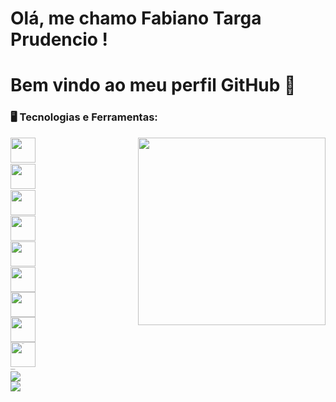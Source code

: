 # Olá, me chamo Fabiano Targa Prudencio ! 
# Bem vindo ao meu perfil GitHub 👋

### 🖥️ Tecnologias e Ferramentas:
<img width="300px" align="right" src="https://i.ibb.co/zbTM5w7/photo-2021-12-23-11-04-06-removebg-preview-1.png">
<code><img src="https://cdn.jsdelivr.net/gh/devicons/devicon/icons/csharp/csharp-original.svg" width="40" height="40"/><code>        
<code><img src="https://cdn.jsdelivr.net/gh/devicons/devicon/icons/css3/css3-original.svg" width="40" height="40" /><code>
<code><img src="https://cdn.jsdelivr.net/gh/devicons/devicon/icons/dotnetcore/dotnetcore-original.svg" width="40" height="40" /><code>
<code><img src="https://cdn.jsdelivr.net/gh/devicons/devicon/icons/html5/html5-original-wordmark.svg" width="40" height="40" /><code>
<code><img src="https://cdn.jsdelivr.net/gh/devicons/devicon/icons/mysql/mysql-original-wordmark.svg" width="40" height="40" /><code>
<code><img src="https://cdn.jsdelivr.net/gh/devicons/devicon/icons/sqlite/sqlite-original-wordmark.svg" width="40" height="40" /><code>
<code><img src="https://cdn.jsdelivr.net/gh/devicons/devicon/icons/git/git-original.svg" width="40" height="40" /><code>
<code><img src="https://cdn.jsdelivr.net/gh/devicons/devicon/icons/github/github-original.svg" width="40" height="40" /><code>
<code><img width="40px" src="https://cdn.jsdelivr.net/gh/devicons/devicon/icons/android/android-original.svg" title = "ANDROID"/><code>

# Contatos:
<div>
<a href="https://instagram.com/prudenciofabiano" target="_blank"><img loading="lazy" src="https://img.shields.io/badge/-Instagram-%23E4405F?style=for-the-badge&logo=instagram&logoColor=white" target="_blank"></a>
<a href="https://www.linkedin.com/in/Fabiano Targa Prudencio" target="_blank"><img loading="lazy" src="https://img.shields.io/badge/-LinkedIn-%230077B5?style=for-the-badge&logo=linkedin&logoColor=white" target="_blank"></a>   
</div>
